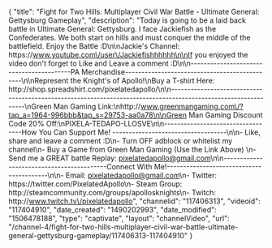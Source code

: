{
    "title": "Fight for Two Hills: Multiplayer Civil War Battle - Ultimate General: Gettysburg Gameplay",
    "description": "Today is going to be a laid back battle in Ultimate General: Gettysburg.  I face Jackiefish as the Confederates.  We both start on hills and must conquer the middle of the battlefield.  Enjoy the Battle :D\n\nJackie's Channel: https:\/\/www.youtube.com\/user\/Jackiefishhhhhh\n\nIf you enjoyed the video don't forget to Like and Leave a comment :D\n\n-----------------------------------------PA Merchandise----------------------------------------------\n\nRepresent the Knight's of Apollo!\nBuy a T-shirt Here: http:\/\/shop.spreadshirt.com\/pixelatedapollo\/\n\n---------------------------------------------------------------------------------------------------------------\nGreen Man Gaming Link:\nhttp:\/\/www.greenmangaming.com\/?tap_a=1964-996bbb&tap_s=29753-aa0a78\n\nGreen Man Gaming Discount Code 20% Off:\nPIXELA-TEDAPO-LLOSVE\n\n----------------------------------How You Can Support Me! -----------------------------------\n\n- Like, share and leave a comment :D\n- Turn OFF adblock or whitelist my channel\n- Buy a Game from Green Man Gaming (Use the Link Above) \n- Send me a GREAT battle Replay: pixelatedapollo@gmail.com\n\n------------------------------------------Connect With Me!-----------------------------------------\n\n- Email: pixelatedapollo@gmail.com\n- Twitter: https:\/\/twitter.com\/PixelatedApollo\n- Steam Group:  http:\/\/steamcommunity.com\/groups\/apollosknights\n- Twitch: http:\/\/www.twitch.tv\/pixelatedapollo",
    "channelid": "117406313",
    "videoid": "117404910",
    "date_created": "1490202993",
    "date_modified": "1506478188",
    "type": "captivate",
    "layout": "channelVideo",
    "url": "\/channel-4\/fight-for-two-hills-multiplayer-civil-war-battle-ultimate-general-gettysburg-gameplay\/117406313-117404910"
}